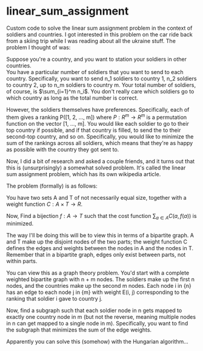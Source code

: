 # linear_sum_assignment
Custom code to solve the linear sum assignment problem in the context of soldiers and countries.
I got interested in this problem on the car ride back from a skiing trip while I was reading about all the ukraine stuff. The problem I thought of was:

Suppose you're a country, and you want to station your soldiers in other countries.  
You have a particular number of soldiers that you want to send to each country. Specifically, you want to send n_1 soldiers to country 1, n_2 soldiers to country 2, up to n_m soldiers to country m. Your total number of soldiers, of course, is $\sum_{i=1}^m n_i$. You don't really care which soldiers go to which country as long as the total number is correct.

However, the soldiers themselves have preferences. Specifically, each of them gives a ranking P(\[1, 2, ..., m\]) where $P: R^m \rightarrow R^m$ is a permutation function on the vector [1, ..., m]. You would like each soldier to go to their top country if possible, and if that country is filled, to send the to their second-top country, and so on. Specifically, you would like to minimize the sum of the rankings across all soldiers, which means that they're as happy as possible with the country they got sent to.

Now, I did a bit of research and asked a couple friends, and it turns out that this is (unsurprisingly) a somewhat solved problem. It's called the linear sum assignment problem, which has its own wikipedia article. 

The problem (formally) is as follows:

You have two sets A and T of not necessarily equal size, together with a weight function $C: A \times T \rightarrow R$. 

Now, Find a bijection $f: A \rightarrow T$
such that the cost function $\sum_{a \in A} C(a, f(a))$ is minimized.

The way I'll be doing this will be to view this in terms of a bipartite graph. A and T make up the disjoint nodes of the two parts; the weight function C defines the edges and weights between the nodes in A and the nodes in T. Remember that in a bipartite graph, edges only exist between parts, not within parts.

You can view this as a graph theory problem. You'd start with a complete weighted bipartite graph with n + m nodes. The soldiers make up the first n nodes, and the countries make up the second m nodes. Each node i in \{n\} has an edge to each node j in \{m\} with weight E(i, j) corresponding to the ranking that soldier i gave to country j.

Now, find a subgraph such that each soldier node in n gets mapped to exactly one country node in m (but not the reverse, meaning multiple nodes in n can get mapped to a single node in m). Specifically, you want to find the subgraph that minimizes the sum of the edge weights. 

Apparently you can solve this (somehow) with the Hungarian algorithm...
